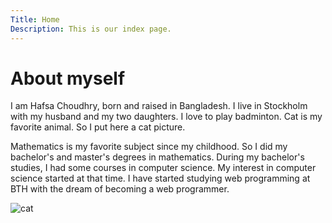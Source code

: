 ```yaml
---
Title: Home
Description: This is our index page.
---
```


About myself
==========================

I am Hafsa Choudhry, born and raised in Bangladesh. I live in Stockholm with my husband and my two daughters. I love to play badminton. Cat is my favorite animal. So I put here a cat picture.

Mathematics is my favorite subject since my childhood. So I did my bachelor's and master's degrees in mathematics. During my bachelor's studies, I had some courses in computer science. My interest in computer science started at that time. I have started studying web programming at BTH with the dream of becoming a web programmer.

![cat](%assets_url%/img/cat.jpeg)


